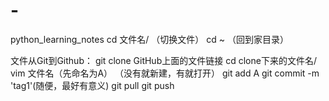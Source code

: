 # -
python_learning_notes
cd 文件名/  （切换文件）
cd ~ （回到家目录）

文件从Git到Github：
git clone GitHub上面的文件链接
cd clone下来的文件名/
vim 文件名（先命名为A）  （没有就新建，有就打开）
git add A
git commit -m 'tag1'(随便，最好有意义)
git pull
git push
